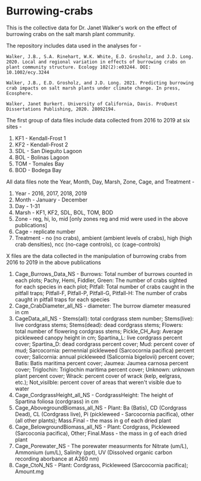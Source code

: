 # Burrowing-crabs
This is the collective data for Dr. Janet Walker's work on the effect of burrowing crabs on the salt marsh plant community.

The repository includes data used in the analyses for - 

    Walker, J.B., S.A. Rinehart, W.K. White, E.D. Grosholz, and J.D. Long. 2020. Local and regional variation in effects of burrowing crabs on plant community structure. Ecology 102(2):e03244. DOI: 10.1002/ecy.3244
  
    Walker, J.B., E.D. Grosholz, and J.D. Long. 2021. Predicting burrowing crab impacts on salt marsh plants under climate change. In press, Ecosphere.
  
    Walker, Janet Burkert. University of California, Davis. ProQuest Dissertations Publishing, 2020. 28092194.

The first group of data files include data collected from 2016 to 2019 at six sites - 
  1) KF1 - Kendall-Frost 1
  2) KF2 - Kendall-Frost 2
  3) SDL - San Dieguito Lagoon
  4) BOL - Bolinas Lagoon
  5) TOM - Tomales Bay
  6) BOD - Bodega Bay

All data files note the Year, Month, Day, Marsh, Zone, Cage, and Treatment - 
  1) Year - 2016, 2017, 2018, 2019
  2) Month - January - December
  3) Day - 1-31
  4) Marsh - KF1, KF2, SDL, BOL, TOM, BOD
  5) Zone - reg, hi, lo, mid [only zones reg and mid were used in the above publications]
  6) Cage - replicate number
  7) Treatment - no (no crabs), ambient (ambient levels of crabs), high (high crab densities), ncc (no-cage controls), cc (cage-controls)

X files are the data collected in the manipulation of burrowing crabs from 2016 to 2019 in the above publications

1) Cage_Burrows_Data_NS - Burrows: Total number of burrows counted in each plots; Pachy, Hemi, Fiddler, Green: The number of crabs sighted for each species in each plot; Pitfall: Total number of crabs caught in the pitfall traps; Pitfall-F, Pitfall-P, Pitfall-G, Pitfall-H: The number of crabs caught in pitfall traps for each species
2) Cage_CrabDiameter_all_NS - diameter: The burrow diameter measured in cm
3) CageData_all_NS - Stems(all): total cordgrass stem number; Stems(live): live cordgrass stems; Stems(dead): dead cordgrass stems; Flowers: total number of flowering cordgrass stems; Pickle_CH_Avg: Average pickleweed canopy height in cm; Spartina_L: live cordgrass percent cover; Spartina_D: dead cordgrass percent cover; Mud: percent cover of mud; Sarcocornia: pernennial pickleweed (Sarcocornia pacifica) percent cover; Salicornia: annual pickleweed (Salicornia bigelovii) percent cover; Batis: Batis maritima percent cover; Jaumea: Jaumea carnosa percent cover; Triglochin: Triglochin maritima percent cover; Unknown: unknown plant percent cover; Wrack: percent cover of wrack (kelp, eelgrass, etc.); Not_visilble: percent cover of areas that weren't visible due to water
4) Cage_CordgrassHeight_all_NS - CordgrassHeight: The height of Spartina foliosa (cordgrass) in cm
5) Cage_AbovegroundBiomass_all_NS - Plant: Ba (Batis), CD (Cordgrass Dead), CL (Cordgrass live), Pi (pickleweed - Sarcocornia pacifica), other (all other plants); Mass.Final - the mass in g of each dried plant
6) Cage_BelowgroundBiomass_all_NS - Plant: Cordgrass, Pickleweed (Sarcoconia pacifica), Other; Final.Mass - the mass in g of each dried plant
7) Cage_Porewater_NS - The porewater measurments for Nitrate (um/L), Ammonium (um/L), Salinity (ppt), UV (Dissolved organic carbon recording aborbance at A260 nm)
8) Cage_CtoN_NS - Plant: Cordgrass, Pickleweed (Sarcocornia pacifica); Amount.mg
  
 


